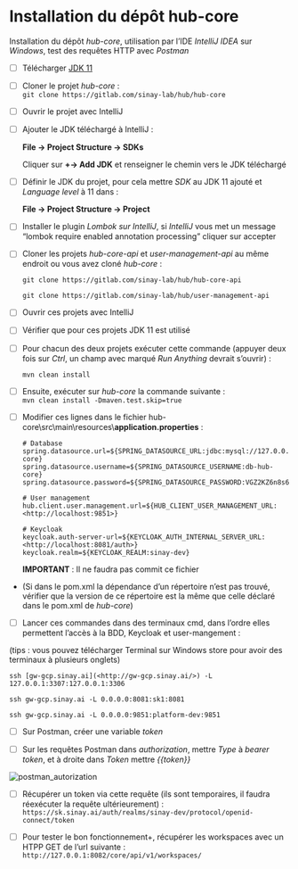# Installation du dépôt hub-core

Installation du dépôt _hub-core_, utilisation par l’IDE _IntelliJ IDEA_ sur _Windows_, test des requêtes HTTP avec _Postman_

-   [ ] Télécharger [JDK 11](https://jdk.java.net/archive/)
    
-   [ ] Cloner le projet _hub-core_ :<br>`git clone https://gitlab.com/sinay-lab/hub/hub-core`
    
-   [ ] Ouvrir le projet avec IntelliJ
    
-   [ ] Ajouter le JDK téléchargé à IntelliJ :
    
    **File → Project Structure → SDKs**
    
    Cliquer sur **+→ Add JDK** et renseigner le chemin vers le JDK téléchargé
    
-   [ ] Définir le JDK du projet, pour cela mettre _SDK_ au JDK 11 ajouté et _Language level_ à 11 dans :
    
    **File → Project Structure → Project**
    
-   [ ] Installer le plugin _Lombok sur IntelliJ_, si _IntelliJ_ vous met un message “lombok require enabled annotation processing” cliquer sur accepter
    
-   [ ] Cloner les projets _hub-core-api_ et _user-management-api_ au même endroit ou vous avez cloné _hub-core_ :
    
    `git clone https://gitlab.com/sinay-lab/hub/hub-core-api`
    
    `git clone https://gitlab.com/sinay-lab/hub/user-management-api`
    
-   [ ] Ouvrir ces projets avec IntelliJ
    
-   [ ] Vérifier que pour ces projets JDK 11 est utilisé
    
-   [ ] Pour chacun des deux projets exécuter cette commande (appuyer deux fois sur _Ctrl_, un champ avec marqué _Run Anything_ devrait s’ouvrir) :
    
    `mvn clean install`
    
-   [ ] Ensuite, exécuter sur _hub-core_ la commande suivante :<br> `mvn clean install -Dmaven.test.skip=true`
    
-   [ ] Modifier ces lignes dans le fichier hub-core\src\main\resources\\**application.properties** :
    
    ```
    # Database
    spring.datasource.url=${SPRING_DATASOURCE_URL:jdbc:mysql://127.0.0.1:3307/hub-core}
    spring.datasource.username=${SPRING_DATASOURCE_USERNAME:db-hub-core}
    spring.datasource.password=${SPRING_DATASOURCE_PASSWORD:VGZ2KZ6n8s6mve}
    
    ```
    
    ```
    # User management
    hub.client.user.management.url=${HUB_CLIENT_USER_MANAGEMENT_URL:<http://localhost:9851>}
    
    ```
    
    ```
    # Keycloak
    keycloak.auth-server-url=${KEYCLOAK_AUTH_INTERNAL_SERVER_URL:<http://localhost:8081/auth>}
    keycloak.realm=${KEYCLOAK_REALM:sinay-dev}
    
    ```
    
    **IMPORTANT** : Il ne faudra pas commit ce fichier
    
-   (Si dans le pom.xml la dépendance d’un répertoire n’est pas trouvé, vérifier que la version de ce répertoire est la même que celle déclaré dans le pom.xml de _hub-core_)
    
-   [ ] Lancer ces commandes dans des terminaux cmd, dans l’ordre elles permettent l’accès à la BDD, Keycloak et user-mangement :
    

(tips : vous pouvez télécharger Terminal sur Windows store pour avoir des terminaux à plusieurs onglets)

`ssh [gw-gcp.sinay.ai](<http://gw-gcp.sinay.ai/>) -L 127.0.0.1:3307:127.0.0.1:3306`

`ssh gw-gcp.sinay.ai -L 0.0.0.0:8081:sk1:8081`

`ssh gw-gcp.sinay.ai -L 0.0.0.0:9851:platform-dev:9851`

-   [ ] Sur Postman, créer une variable _token_

-   [ ] Sur les requêtes Postman dans _authorization_, mettre _Type_ à _bearer token_, et à droite dans _Token_ mettre _{{token}}_

![postman_autorization](https://cdn.discordapp.com/attachments/630492112562946048/1027873690777571369/Untitled.png)

-   [ ] Récupérer un token via cette requête (ils sont temporaires, il faudra réexécuter la requête ultérieurement) :
`https://sk.sinay.ai/auth/realms/sinay-dev/protocol/openid-connect/token`

-   [ ] Pour tester le bon fonctionnement+, récupérer les workspaces avec un HTPP GET de l’url suivante :
    `http://127.0.0.1:8082/core/api/v1/workspaces/`
